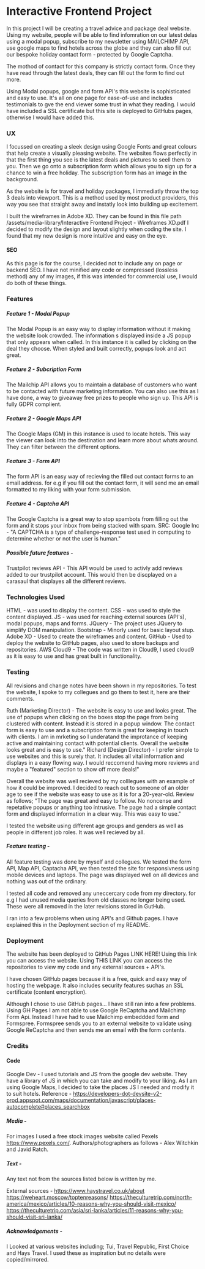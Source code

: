 # Interactive Frontend Project	

In this project I will be creating a travel advice and package deal website. Using my website, people will be able to find infomration on our latest delas using a modal popup, subscribe to my newsletter using MAILCHIMP API, use google maps to find hotels across the globe and they can also fill out our bespoke holiday contact form - protected by Google Captcha. 

The mothod of contact for this company is strictly contact form. Once they have read through the latest deals, they can fill out the form to find out more. 

Using Modal popups, google and form API's this website is sophisticated and easy to use. It's all on one page for ease-of-use and includes testimonials to gve the end viewer some trust in what they reading. I would have included a SSL certificate but this site is deployed to GitHubs pages, otherwise I would have added this. 

### UX

I focussed on creating a sleek design using Google Fonts and great colours that help create a visually pleasing website. The websites flows perfectly in that the first thing you see is the latest deals and pictures to seell them to you. 
Then we go onto a subscription form which allows you to sign up for a chance to win a free holiday. The subscription form has an image in the background.

As the website is for travel and holiday packages, I immediatly throw the top 3 deals into viewport. This is a method used by most product providers, this way you see that straight away and instatly look into building up excitement. 

I built the wireframes in Adobe XD. They can be found in this file path  /assets/media-library/Interactive Frontend Project - Wireframes XD.pdf
I decided to modify the design and layout slightly when coding the site. I found that my new design is more intuitive and easy on the eye. 
#### SEO
As this page is for the course, I decided not to include any on page or backend SEO. I have not minified any code or compressed (lossless method) any of my images, if this was intended for commercial use, I would do both of these things. 

### Features

##### Feature 1 - Modal Popup
The Modal Popup is an easy way to display information without it making the website look crowded. The information s displayed inside a JS popup that only appears when called. In this instance it is called by clicking on the deal they choose. When styled and built correctly, popups look and act great.

##### Feature 2 - Subcription Form
The Mailchip API allows you to maintain a database of customers who want to be contacted with future marketing information. You can also use this as I  have done, a way to giveaway free prizes to people who sign up. This API is fully GDPR complient. 

##### Feature 2 - Google Maps API
The Google Maps (GM) in this instance is used to locate hotels. This way the viewer can look into the destination and learn more about whats around. They can filter between the different options.

##### Feature 3 - Form API
The form API is an easy way of recieving the filled out contact forms to an email address. for e.g if you fill out the contact form, it will send me an email formatted to my liking with your form submission. 

##### Feature 4 - Captcha API
The Google Captcha is a great way to stop spambots from filling out the form and it stops your inbox from being stacked with spam. SRC: Google Inc - "A CAPTCHA is a type of challenge–response test used in computing to determine whether or not the user is human."

##### Possible future features -
Trustpilot reviews API - This API would be used to activly add reviews added to our trustpilot account. This would then be discplayed on a carasaul that displayes all the different reviews. 

### Technologies Used
HTML - was used to display the content.
CSS - was used to style the content displayed.
JS - was used for reaching external sources (API's), modal popups, maps and forms. 
JQuery - The project uses JQuery to simplify DOM manipulation.
Bootstrap - Minorly used for basic layout stup. 
Adobe XD - Used to create the wireframes and content. 
GitHub - Used to deploy the website to GitHub pages, also used to store backups and repositories.
AWS Cloud9 - The code was written in Cloud9, I used cloud9 as it is easy to use and has great built in functionality.


### Testing
All revisions and change notes have been shown in my repositories. To test the website, I spoke to my collegues and go them to test it, here are their comments.

Ruth (Marketing Director) - The website is easy to use and looks great. The use of popups when clicking on the boxes stop the page from being clustered with content. Instead it is stored in a popup window. The contact form is easy to use and a subscription form is great for keeping in touch with clients. I am in mrketing so I underatand the improtance of keeping active and maintaining contact with potential clients. Overall the website looks great and is easy to use."
Richard (Design Director) - I prefer simple to use websites and this is surely that. It includes all vital information and displays in a easy flowing way. I would reccomend having more reviews and maybe a "featured" section to show off more deals!"

Overall the website was well recieved by my colllegues with an example of how it could be improved. I decided to reach out to someone of an older age to see if the website was easy to use as it is for a 20-year-old. Review as follows;
"The page was great and easy to follow. No noncense and repetative popups or anything too intrusive. The page had a simple contact form and displayed information in a clear way. This was easy to use."

I tested the website using different age groups and genders as well as people in different job roles. It was well recieved by all. 

##### Feature testing - 
All feature testing was done by myself and collegues. We tested the form API, Map API, Captacha API, we then tested the site for responsivness using mobile devices and laptops. The page was displayed well on all devices and nothing was out of the ordinary.

I tested all code and removed any uneccercary code from my directory. for e.g I had unused media queries from old classes no longer being used. These were all removed in the later revisions stored in GutHub. 

I ran into a few problems when using API's and Github pages. I have explained this in the Deployment section of my README.

### Deployment
The website has been deployed to GitHub Pages LINK HERE! Using this link you can access the website. Using THIS LINK you can access the repositories to view my code and any external sources + API's. 

I have chosen GitHub pages because it is a free, quick and easy way of hosting the webpage. It also includes security features suchas an SSL certificate (content encryption). 

Although I chose to use GitHub pages... I have still ran into a few problems. Using GH Pages I am not able to use Google ReCaptcha and Mailchimp Form Api. Instead I have had to use Mailchimp embeddded form and Formspree. Formspree sends you to an external website to validate using Google ReCaptcha and then sends me an email with the form contents. 


### Credits

#### Code
Google Dev - I used tutorials and JS from the google dev website. They have a library of JS in which you can take and modify to your liking. As I am using Google Maps, I decided to take the places JS I needed and modify it to suit hotels. Reference - https://developers-dot-devsite-v2-prod.appspot.com/maps/documentation/javascript/places-autocomplete#places_searchbox
##### Media - 
For images I used a free stock images website called Pexels https://www.pexels.com/. Authors/photographers as follows - Alex Witchkin and Javid Ratch.

##### Text - 
Any text not from the sources listed below is written by me.  

External sources -
https://www.haystravel.co.uk/about
https://weheart.moscow/toptenreasons/
https://theculturetrip.com/north-america/mexico/articles/10-reasons-why-you-should-visit-mexico/
https://theculturetrip.com/asia/sri-lanka/articles/11-reasons-why-you-should-visit-sri-lanka/

##### Acknowledgements - 
I Looked at various websites including; Tui, Travel Republic, First Choice and Hays Travel. I used these as inspiration but no details were copied/mirrored.